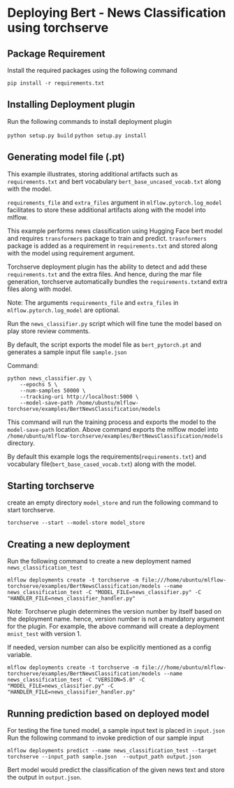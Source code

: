 # Deploying Bert - News Classification using torchserve

## Package Requirement

Install the required packages using the following command

`pip install -r requirements.txt`

## Installing Deployment plugin

Run the following commands to install deployment plugin

`python setup.py build`
`python setup.py install`

## Generating model file (.pt)

This example illustrates, storing additional artifacts such as `requirements.txt` and bert vocabulary `bert_base_uncased_vocab.txt`
along with the model.

`requirements_file` and `extra_files` argument in `mlflow.pytorch.log_model` facilitates to store these additional artifacts along
with the model into mlflow.

This example performs news classification using Hugging Face bert model and requires `transformers` package to train and predict.
`trasnformers` package is added as a requirement in `requirements.txt` and stored along with the model using requirement argument.

Torchserve deployment plugin has the ability to detect and add these `requirements.txt` and the extra files. And hence, during the
mar file generation, torchserve automatically bundles the `requirements.txt`and extra files along with model.

Note: The arguments `requirements_file` and `extra_files` in `mlflow.pytorch.log_model` are optional.

Run the `news_classifier.py` script which will fine tune the model based on play store review comments. 

By default,  the script exports the model file as `bert_pytorch.pt` and generates a sample input file `sample.json`

Command: 
```
python news_classifier.py \
    --epochs 5 \
    --num-samples 50000 \
    --tracking-uri http://localhost:5000 \
    --model-save-path /home/ubuntu/mlflow-torchserve/examples/BertNewsClassification/models
```

This command will run the training process and exports the model to the `model-save-path` location.
Above command exports the mlflow model into `/home/ubuntu/mlflow-torchserve/examples/BertNewsClassification/models` directory. 

By default this example logs the requirements(`requirements.txt`) and vocabulary file(`bert_base_cased_vocab.txt`) along with the model.

## Starting torchserve

create an empty directory `model_store` and run the following command to start torchserve.

`torchserve --start --model-store model_store`

## Creating a new deployment

Run the following command to create a new deployment named `news_classification_test`

`mlflow deployments create -t torchserve -m file:///home/ubuntu/mlflow-torchserve/examples/BertNewsClassification/models --name news_classification_test -C "MODEL_FILE=news_classifier.py" -C "HANDLER_FILE=news_classifier_handler.py"`

Note: Torchserve plugin determines the version number by itself based on the deployment name. hence, version number 
is not a mandatory argument for the plugin. For example, the above command will create a deployment `mnist_test` with version 1.

If needed, version number can also be explicitly mentioned as a config variable.

`mlflow deployments create -t torchserve -m file:///home/ubuntu/mlflow-torchserve/examples/BertNewsClassification/models --name news_classification_test -C "VERSION=5.0" -C "MODEL_FILE=news_classifier.py" -C "HANDLER_FILE=news_classifier_handler.py"`


## Running prediction based on deployed model

For testing the fine tuned model, a sample input text is placed in `input.json`
Run the following command to invoke prediction of our sample input 

`mlflow deployments predict --name news_classification_test --target torchserve --input_path sample.json  --output_path output.json`

Bert model would predict the classification of the given news text and store the output in `output.json`.
